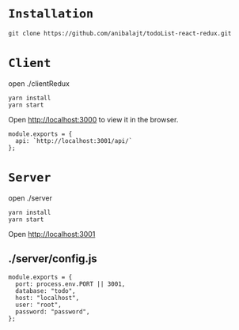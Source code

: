 
# `Installation`
```
git clone https://github.com/anibalajt/todoList-react-redux.git
```


# `Client`

open ./clientRedux 

```
yarn install
yarn start
```

Open [http://localhost:3000](http://localhost:3000) to view it in the browser.

```
module.exports = {
  api: `http://localhost:3001/api/`
};
```

# `Server`

open ./server

```
yarn install
yarn start
```

Open [http://localhost:3001](http://localhost:3001) 

## ./server/config.js

```
module.exports = {
  port: process.env.PORT || 3001,
  database: "todo",
  host: "localhost",
  user: "root",
  password: "password",
};
```


